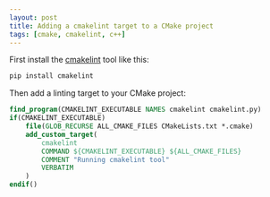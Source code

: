 ```yaml
---
layout: post
title: Adding a cmakelint target to a CMake project
tags: [cmake, cmakelint, c++]
---
```

First install the [cmakelint](https://github.com/richq/cmake-lint) tool like this:

``` bash
pip install cmakelint
```

Then add a linting target to your CMake project:

``` cmake
find_program(CMAKELINT_EXECUTABLE NAMES cmakelint cmakelint.py)
if(CMAKELINT_EXECUTABLE)
    file(GLOB_RECURSE ALL_CMAKE_FILES CMakeLists.txt *.cmake)
    add_custom_target(
        cmakelint
        COMMAND ${CMAKELINT_EXECUTABLE} ${ALL_CMAKE_FILES}
        COMMENT "Running cmakelint tool"
        VERBATIM
    )
endif()
```
